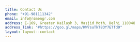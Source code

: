 ```yaml
---
title: Contact Us
phone: "+91-981111342"
email: info@rsmengr.com
address: E-169, Greater Kailash 3, Masjid Moth, Delhi 110048
address_link: "#https://goo.gl/maps/KW7suTkT83Y7ETfd9"
layout: layout--contact
---
```


